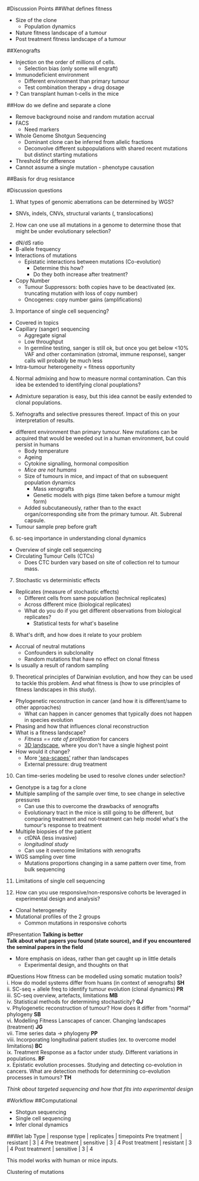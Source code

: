 #Discussion Points
##What defines fitness
- Size of the clone
	- Population dynamics
- Nature fitness landscape of a tumour
- Post treatment fitness landscape of a tumour

##Xenografts
- Injection on the order of millions of cells. 
	- Selection bias (only some will engraft)
- Immunodeficient environment
	- Different environment than primary tumour
	- Test combination therapy + drug dosage
- ? Can transplant human t-cells in the mice  

##How do we define and separate a clone  
- Remove background noise and random mutation accrual
- FACS
	- Need markers
- Whole Genome Shotgun Sequencing
	- Dominant clone can be inferred from allelic fractions 
	- Deconvolve different subpopulations with shared recent mutations but distinct starting mutations
- Threshold for difference
- Cannot assume a single mutation - phenotype causation

##Basis for drug resistance

#Discussion questions
1. What types of genomic aberrations can be determined by WGS?  
- SNVs, indels, CNVs, structural variants (, translocations)   

2. How can one use all mutations in a genome to determine those that might be under evolutionary selection?  
- dN/dS ratio 
- B-allele frequency
- Interactions of mutations
	- Epistatic interactions between mutations (Co-evolution)
		- Determine this how?
		- Do they both increase after treatment?  
- Copy Number
	- Tumour Suppressors: both copies have to be deactivated (ex. truncating mutation with loss of copy number)
	- Oncogenes: copy number gains (amplifications)
 
3. Importance of single cell sequencing? 
- Covered in topics
- Capillary (sanger) sequencing
	- Aggregate signal
	- Low throughput  
	- In germline testing, sanger is still ok, but once you get below <10% VAF and other contamination (stromal, immune response), sanger calls will probably be much less  
- Intra-tumour heterogeneity = fitness opportunity   

4. Normal admixing and how to measure normal contamination. Can this idea be extended to identifying clonal pouplations?   
- Admixture separation is easy, but this idea cannot be easily extended to clonal populations.   

5. Xefnografts and selective pressures thereof. Impact of this on your interpretation of results.  
- different environment than primary tumour. New mutations can be acquired that would be weeded out in a human environment, but could persist in humans
	- Body temperature
	- Ageing
	- Cytokine signalling, hormonal composition
	- *Mice are not humans* 
	- Size of tumours in mice, and impact of that on subsequent population dynamics
		- Mass xenografts
		- Genetic models with pigs (time taken before a tumour might form)  
	- Added subcutaneously, rather than to the exact organ/corresponding site from the primary tumour. Alt. Subrenal capsule.   
- Tumour sample prep before graft  

6. sc-seq importance in understanding clonal dynamics  
- Overview of single cell sequencing
- Circulating Tumour Cells (CTCs) 
	- Does CTC burden vary based on site of collection rel to tumour mass.

7. Stochastic vs deterministic effects
- Replicates (measure of stochastic effects)
	- Different cells from same population (technical replicates)
	- Across different mice (biological replicates)  
	- What do you do if you get different observations from biological replicates?
		- Statistical tests for what's baseline  

8. What's drift, and how does it relate to your problem
- Accrual of neutral mutations
	- Confounders in subclonality
	- Random mutations that have no effect on clonal fitness
- Is usually a result of random sampling

9. Theoretical principles of Darwinian evolution, and how they can be used to tackle this problem. And what fitness is (how to use principles of fitness landscapes in this study).  
- Phylogenetic reconstruction in cancer (and how it is different/same to other approaches)
	- What can happen in cancer genomes that typically does not happen in species evolution
- Phasing and how that influences clonal reconstruction  
- What is a fitness landscape? 
	- *Fitness == rate of proliferation* for cancers
	- [3D landscape](https://upload.wikimedia.org/wikipedia/commons/e/ea/Visualization_of_two_dimensions_of_a_NK_fitness_landscape.png), where you don't have a single highest point  
- How would it change?
	- More ['sea-scapes'](http://www.ncbi.nlm.nih.gov/pubmed/19232770) rather than landscapes
	- External pressure: drug treatment  

10. Can time-series modeling be used to resolve clones under selection?
- Genotype is a tag for a clone
- Multiple sampling of the sample over time, to see change in selective pressures
	- Can use this to overcome the drawbacks of xenografts
	- Evolutionary tract in the mice is still going to be different, but comparing treatment and not-treatment can help model what's the tumour's response to treatment  
- Multiple biopsies of the patient
	- ctDNA (less invasive)  
	- *longitudinal study*
	- Can use it overcome limitations with xenografts  
- WGS sampling over time
	- Mutations proportions changing in a same pattern over time, from bulk sequencing   

11. Limitations of single cell sequencing  

12. How can you use responsive/non-responsive cohorts be leveraged in experimental design and analysis?  
- Clonal heterogeneity
- Mutational profiles of the 2 groups
	- Common mutations in responsive cohorts   

#Presentation
**Talking is better**  
**Talk about what papers you found (state source), and if you encountered the seminal papers in the field**    
- More emphasis on ideas, rather than get caught up in little details  
	- Experimental design, and thoughts on that  

#Questions
How fitness can be modelled using somatic mutation tools?  
i. How do model systems differ from huans (in context of xenografts) **SH**  
ii. SC-seq + allele freq to identify tumour evolution (clonal dynamics) **PR**    
iii. SC-seq overview, artefacts, limitations **MB**   
iv. Statistical methods for determining stochasticity? **GJ**  
v. Phylogenetic reconstruction of tumour? How does it differ from "normal" phylogeny **SB**  
vi. Modelling Fitness Lanscapes of cancer. Changing landscapes (treatment) **JG**   
vii. Time series data -> phylogeny **PP**  
viii. Incorporating longitudinal patient studies (ex. to overcome model limitations) **BC**    
ix. Treatment Response as a factor under study. Different variations in populations.  **RF**  
x. Epistatic evolution processes. Studying and detecting co-evolution in cancers. What are detection methods for determining co-evolution processes in tumours? **TH**  

*Think about targeted sequencing and how that fits into experimental design*  

#Workflow
##Computational
- Shotgun sequencing
- Single cell sequencing
- Infer clonal dynamics  

##Wet lab
Type | response type | replicates | timepoints 
Pre treatment | resistant | 3 | 4
Pre treatment | sensitive | 3 | 4
Post treatment | resistant | 3 | 4
Post treatment | sensitive | 3 | 4
  
This model works with human or mice inputs.  

Clustering of mutations  
